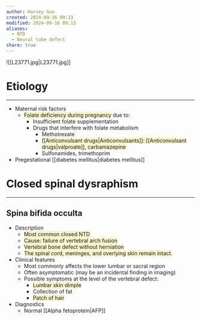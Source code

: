 ```yaml
---
author: Harvey Guo
created: 2024-09-16 09:13
modified: 2024-09-16 09:13
aliases:
  - NTD
  - Neural tube defect
share: true
---
```

![[L23771.jpg|L23771.jpg]]
# Etiology
---
- Maternal risk factors
	- <span style="background:rgba(240, 200, 0, 0.2)">Folate deficiency during pregnancy</span> due to:
		- Insufficient folate supplementation
		- Drugs that interfere with folate metabolism
			- Methotrexate
			- <span style="background:rgba(240, 200, 0, 0.2)">[[Anticonvulsant drugs|Anticonvulsants]]: [[Anticonvulsant drugs|valproate]], carbamazepine</span>
			- Sulfonamides, trimethoprim
- Pregestational [[diabetes mellitus|diabetes mellitus]]
# Closed spinal dysraphism
---
## Spina bifida occulta
- Description
	- <span style="background:rgba(240, 200, 0, 0.2)">Most common closed NTD</span>
	- <span style="background:rgba(240, 200, 0, 0.2)">Cause: failure of vertebral arch fusion</span>
	- <span style="background:rgba(240, 200, 0, 0.2)">Vertebral bone defect without herniation</span>
	- <span style="background:rgba(240, 200, 0, 0.2)">The spinal cord, meninges, and overlying skin remain intact.</span>
- Clinical features
	- Most commonly affects the lower lumbar or sacral region 
	- Often asymptomatic (may be an incidental finding in imaging)
	- Possible symptoms at the level of the vertebral defect:
		- <span style="background:rgba(240, 200, 0, 0.2)">Lumbar skin dimple</span>
		- Collection of fat
		- <span style="background:rgba(240, 200, 0, 0.2)">Patch of hair</span>
- Diagnostics
	- Normal [[Alpha fetoprotein|AFP]]
